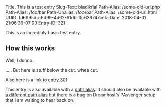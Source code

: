 Title: This is a test entry
Slug-Text: bladlkfjal
Path-Alias: /some-old-url.php
Path-Alias: /foo/bar
Path-Unalias: /foo/bar
Path-Alias: /some-old-url.html
UUID: fd6995dc-6d99-4d62-91db-3c639747cefa
Date: 2018-04-01 21:06:39-07:00
Entry-ID: 321

This is an incredibly basic test entry.

## How this works

Well, I dunno.

.....
But here is stuff below the cut. whee cut.

Also here is a link to [entry 301](301)

This entry is also available with a [path alias](/some-old-url.html).
It should also be available with [a different path alias](/some-old-url.php)
but there is a bug on Dreamhost's PAssenger setup that I am waiting to
hear back on.

